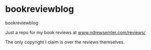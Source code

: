 # bookreviewblog
bookreviewblog

Just a repo for my book reviews at www.ndrewsemler.com/reviews/

The only copyright I claim is over the reviews themselves. 
